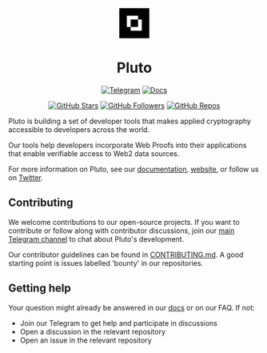 <div align="center">
<img src="https://raw.githubusercontent.com/pluto/.github/main/profile/assets/assets_ios_Pluto-1024%401x.png" alt="Pluto Logo" width="60" height="60">

# Pluto

[![Telegram](https://img.shields.io/badge/Telegram-Group-8B5CF6?style=flat-square&logo=telegram&logoColor=white&labelColor=24292e&scale=1.5)](https://t.me/pluto_xyz/1)
[![Docs](https://img.shields.io/badge/Docs-Pluto-8B5CF6?style=flat-square&logo=readme&logoColor=white&labelColor=24292e&scale=1.5)](https://docs.pluto.xyz/)

[![GitHub Stars](https://img.shields.io/github/stars/pluto?style=flat-square&logo=github&logoColor=white&label=Stars&labelColor=24292e&color=8B5CF6&scale=1.5)](https://github.com/pluto)
[![GitHub Followers](https://img.shields.io/github/followers/pluto?style=flat-square&logo=github&logoColor=white&label=Followers&labelColor=24292e&color=8B5CF6&scale=1.5)](https://github.com/pluto)
[![GitHub Repos](https://img.shields.io/badge/dynamic/json?style=flat-square&logo=github&logoColor=white&label=Repos&labelColor=24292e&color=8B5CF6&query=%24.public_repos&url=https%3A%2F%2Fapi.github.com%2Forgs%2Fpluto&scale=1.5)](https://github.com/pluto)
</div>


Pluto is building a set of developer tools that makes applied cryptography accessible to developers across the world. 

Our tools help developers incorporate Web Proofs into their applications that enable verifiable access to Web2 data sources.

For more information on Pluto, see our [documentation](https://docs.pluto.xyz), [website](https://pluto.xyz), or follow us on [Twitter](https://twitter.com/plutolabs_).



## Contributing

We welcome contributions to our open-source projects. If you want to contribute or follow along with contributor discussions, join our [main Telegram channel](https://t.me/pluto_xyz/1) to chat about Pluto's development.

Our contributor guidelines can be found in [CONTRIBUTING.md](./CONTRIBUTING.md). A good starting point is issues labelled 'bounty' in our repositories.


## Getting help


Your question might already be answered in our [docs](https://docs.pluto.xyz) or on our FAQ. If not:

- Join our Telegram to get help and participate in discussions
- Open a discussion in the relevant repository
- Open an issue in the relevant repository
